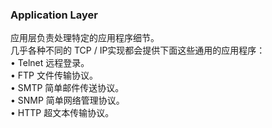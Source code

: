 ### Application Layer  

应用层负责处理特定的应用程序细节。  
几乎各种不同的 TCP / IP实现都会提供下面这些通用的应用程序：  
• Telnet 远程登录。   
• FTP 文件传输协议。    
• SMTP 简单邮件传送协议。    
• SNMP 简单网络管理协议。    
• HTTP 超文本传输协议。    
